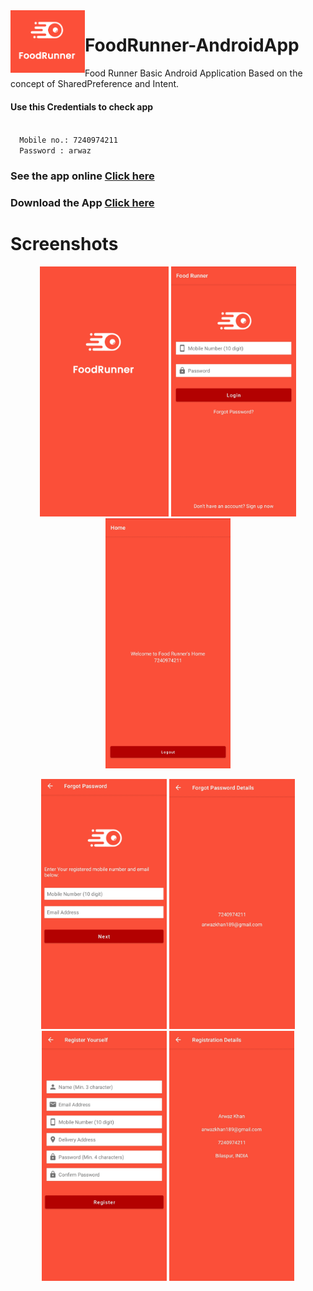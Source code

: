 <img  align="left" height='100' src="https://github.com/arwazkhan189/FoodRunner-AndroidApp/blob/master/Screenshots/foodrunner.png"> 

# FoodRunner-AndroidApp
Food Runner Basic Android Application Based on the concept of SharedPreference and Intent.


#### Use this Credentials to check app
<code>
  Mobile no.: 7240974211
  Password : arwaz
</code>

### See the app online [Click here](https://appetize.io/embed/t7rjjef839gknbztb2mcuabu20?device=nexus5&scale=75&orientation=portrait&osVersion=8.1)

### Download the App [Click here](https://github.com/arwazkhan189/FoodRunner-AndroidApp/blob/master/app-debug.apk?raw=true)

# Screenshots
<p align="center">
<img  height='400' src="https://github.com/arwazkhan189/FoodRunner-AndroidApp/blob/master/Screenshots/1.jpg"> 

<img  height='400' src="https://github.com/arwazkhan189/FoodRunner-AndroidApp/blob/master/Screenshots/2.jpg">

<img  height='400' src="https://github.com/arwazkhan189/FoodRunner-AndroidApp/blob/master/Screenshots/3.jpg">
</p>
<p align="center">
<img  height='400' src="https://github.com/arwazkhan189/FoodRunner-AndroidApp/blob/master/Screenshots/4.jpg"> 

<img  height='400' src="https://github.com/arwazkhan189/FoodRunner-AndroidApp/blob/master/Screenshots/5.jpg">

<img  height='400' src="https://github.com/arwazkhan189/FoodRunner-AndroidApp/blob/master/Screenshots/6.jpg">

<img  height='400' src="https://github.com/arwazkhan189/FoodRunner-AndroidApp/blob/master/Screenshots/7.jpg">
</p>
